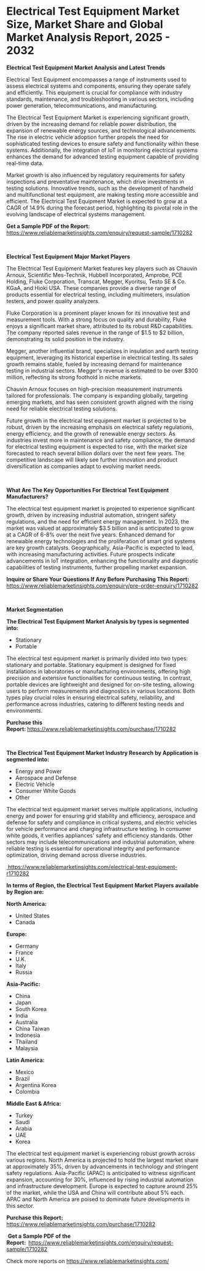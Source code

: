 <p><h1>Electrical Test Equipment Market Size, Market Share and Global Market Analysis Report, 2025 - 2032</h1></p><p><strong>Electrical Test Equipment Market Analysis and Latest Trends</strong></p>
<p><p>Electrical Test Equipment encompasses a range of instruments used to assess electrical systems and components, ensuring they operate safely and efficiently. This equipment is crucial for compliance with industry standards, maintenance, and troubleshooting in various sectors, including power generation, telecommunications, and manufacturing.</p><p>The Electrical Test Equipment Market is experiencing significant growth, driven by the increasing demand for reliable power distribution, the expansion of renewable energy sources, and technological advancements. The rise in electric vehicle adoption further propels the need for sophisticated testing devices to ensure safety and functionality within these systems. Additionally, the integration of IoT in monitoring electrical systems enhances the demand for advanced testing equipment capable of providing real-time data.</p><p>Market growth is also influenced by regulatory requirements for safety inspections and preventative maintenance, which drive investments in testing solutions. Innovative trends, such as the development of handheld and multifunctional test equipment, are making testing more accessible and efficient. The Electrical Test Equipment Market is expected to grow at a CAGR of 14.9% during the forecast period, highlighting its pivotal role in the evolving landscape of electrical systems management.</p></p>
<p><strong>Get a Sample PDF of the Report:&nbsp;</strong> <a href="https://www.reliablemarketinsights.com/enquiry/request-sample/1710282?utm_campaign=1994&utm_medium=2&utm_source=Github&utm_content=ia&utm_term=10012025&utm_id=electrical-test-equipment">https://www.reliablemarketinsights.com/enquiry/request-sample/1710282</a></p>
<p>&nbsp;</p>
<p><strong>Electrical Test Equipment Major Market Players</strong></p>
<p><p>The Electrical Test Equipment Market features key players such as Chauvin Arnoux, Scientific Mes-Technik, Hubbell Incorporated, Amprobe, PCE Holding, Fluke Corporation, Transcat, Megger, Kyoritsu, Testo SE & Co. KGaA, and Hioki USA. These companies provide a diverse range of products essential for electrical testing, including multimeters, insulation testers, and power quality analyzers.</p><p>Fluke Corporation is a prominent player known for its innovative test and measurement tools. With a strong focus on quality and durability, Fluke enjoys a significant market share, attributed to its robust R&D capabilities. The company reported sales revenue in the range of $1.5 to $2 billion, demonstrating its solid position in the industry.</p><p>Megger, another influential brand, specializes in insulation and earth testing equipment, leveraging its historical expertise in electrical testing. Its sales growth remains stable, fueled by increasing demand for maintenance testing in industrial sectors. Megger's revenue is estimated to be over $300 million, reflecting its strong foothold in niche markets.</p><p>Chauvin Arnoux focuses on high-precision measurement instruments tailored for professionals. The company is expanding globally, targeting emerging markets, and has seen consistent growth aligned with the rising need for reliable electrical testing solutions.</p><p>Future growth in the electrical test equipment market is projected to be robust, driven by the increasing emphasis on electrical safety regulations, energy efficiency, and the growth of renewable energy sectors. As industries invest more in maintenance and safety compliance, the demand for electrical testing equipment is expected to rise, with the market size forecasted to reach several billion dollars over the next few years. The competitive landscape will likely see further innovation and product diversification as companies adapt to evolving market needs.</p></p>
<p>&nbsp;</p>
<p><strong>What Are The Key Opportunities For Electrical Test Equipment Manufacturers?</strong></p>
<p><p>The electrical test equipment market is projected to experience significant growth, driven by increasing industrial automation, stringent safety regulations, and the need for efficient energy management. In 2023, the market was valued at approximately $3.5 billion and is anticipated to grow at a CAGR of 6-8% over the next five years. Enhanced demand for renewable energy technologies and the proliferation of smart grid systems are key growth catalysts. Geographically, Asia-Pacific is expected to lead, with increasing manufacturing activities. Future prospects indicate advancements in IoT integration, enhancing the functionality and diagnostic capabilities of testing instruments, further propelling market expansion.</p></p>
<p><strong>Inquire or Share Your Questions If Any Before Purchasing This Report:</strong> <a href="https://www.reliablemarketinsights.com/enquiry/pre-order-enquiry/1710282?utm_campaign=1994&utm_medium=2&utm_source=Github&utm_content=ia&utm_term=10012025&utm_id=electrical-test-equipment">https://www.reliablemarketinsights.com/enquiry/pre-order-enquiry/1710282</a></p>
<p>&nbsp;</p>
<p><strong>Market Segmentation</strong></p>
<p><strong>The Electrical Test Equipment Market Analysis by types is segmented into:</strong></p>
<p><ul><li>Stationary</li><li>Portable</li></ul></p>
<p><p>The electrical test equipment market is primarily divided into two types: stationary and portable. Stationary equipment is designed for fixed installations in laboratories or manufacturing environments, offering high precision and extensive functionalities for continuous testing. In contrast, portable devices are lightweight and designed for on-site testing, allowing users to perform measurements and diagnostics in various locations. Both types play crucial roles in ensuring electrical safety, reliability, and performance across industries, catering to different testing needs and environments.</p></p>
<p><strong>Purchase this Report:&nbsp;</strong><a href="https://www.reliablemarketinsights.com/purchase/1710282?utm_campaign=1994&utm_medium=2&utm_source=Github&utm_content=ia&utm_term=10012025&utm_id=electrical-test-equipment">https://www.reliablemarketinsights.com/purchase/1710282</a></p>
<p>&nbsp;</p>
<p><strong>The Electrical Test Equipment Market Industry Research by Application is segmented into:</strong></p>
<p><ul><li>Energy and Power</li><li>Aerospace and Defense</li><li>Electric Vehicle</li><li>Consumer White Goods</li><li>Other</li></ul></p>
<p><p>The electrical test equipment market serves multiple applications, including energy and power for ensuring grid stability and efficiency, aerospace and defense for safety and compliance in critical systems, and electric vehicles for vehicle performance and charging infrastructure testing. In consumer white goods, it verifies appliances' safety and efficiency standards. Other sectors may include telecommunications and industrial automation, where reliable testing is essential for operational integrity and performance optimization, driving demand across diverse industries.</p></p>
<p><a href="https://www.reliablemarketinsights.com/electrical-test-equipment-r1710282?utm_campaign=1994&utm_medium=2&utm_source=Github&utm_content=ia&utm_term=10012025&utm_id=electrical-test-equipment">&nbsp;https://www.reliablemarketinsights.com/electrical-test-equipment-r1710282</a></p>
<p><strong>In terms of Region, the Electrical Test Equipment Market Players available by Region are:</strong></p>
<p>
    <p> <strong> North America: </strong>
        <ul>
            <li>United States</li>
            <li>Canada</li>
        </ul>
        </p> 
    <p> <strong> Europe: </strong>
        <ul>
            <li>Germany</li>
            <li>France</li>
            <li>U.K.</li>
            <li>Italy</li>
            <li>Russia</li>
        </ul>
        </p> 
    <p> <strong> Asia-Pacific: </strong>
        <ul>
            <li>China</li>
            <li>Japan</li>
            <li>South Korea</li>
            <li>India</li>
            <li>Australia</li>
            <li>China Taiwan</li>
            <li>Indonesia</li>
            <li>Thailand</li>
            <li>Malaysia</li>
        </ul>
        </p> 
    <p> <strong> Latin America: </strong>
        <ul>
            <li>Mexico</li>
            <li>Brazil</li>
            <li>Argentina Korea</li>
            <li>Colombia</li>
        </ul>
        </p> 
    <p> <strong> Middle East & Africa: </strong>
        <ul>
            <li>Turkey</li>
            <li>Saudi</li>
            <li>Arabia</li>
            <li>UAE</li>
            <li>Korea</li>
        </ul>
    </p>
    </p>
<p><p>The electrical test equipment market is experiencing robust growth across various regions. North America is projected to hold the largest market share at approximately 35%, driven by advancements in technology and stringent safety regulations. Asia-Pacific (APAC) is anticipated to witness significant expansion, accounting for 30%, influenced by rising industrial automation and infrastructure development. Europe is expected to capture around 25% of the market, while the USA and China will contribute about 5% each. APAC and North America are poised to dominate future developments in this sector.</p></p>
<p><strong>Purchase this Report: </strong><a href="https://www.reliablemarketinsights.com/purchase/1710282?utm_campaign=1994&utm_medium=2&utm_source=Github&utm_content=ia&utm_term=10012025&utm_id=electrical-test-equipment">https://www.reliablemarketinsights.com/purchase/1710282</a></p>
<p>&nbsp;<strong>Get a Sample PDF of the Report:&nbsp;&nbsp;</strong><a href="https://www.reliablemarketinsights.com/enquiry/request-sample/1710282?utm_campaign=1994&utm_medium=2&utm_source=Github&utm_content=ia&utm_term=10012025&utm_id=electrical-test-equipment">https://www.reliablemarketinsights.com/enquiry/request-sample/1710282</a></p>
<p><strong></strong></p>
<p>Check more reports on <a href="https://www.reliablemarketinsights.com/?utm_campaign=1994&utm_medium=2&utm_source=Github&utm_content=ia&utm_term=10012025&utm_id=electrical-test-equipment">https://www.reliablemarketinsights.com/</a></p>
